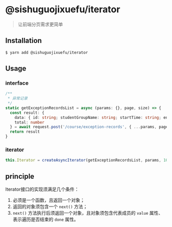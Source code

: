 # @sishuguojixuefu/iterator

> 让前端分页需求更简单

## Installation

```sh
$ yarn add @sishuguojixuefu/iterator
```

## Usage

### interface

```ts
/**
 * 异常记录
 */
static getExceptionRecordsList = async (params: {}, page, size) => {
  const result: {
    data: { id: string; studentGroupName: string; startTime: string; endTime: string; outTime: boolean }[]
    total: number
  } = await request.post('/course/exception-records', { ...params, page, size })
  return result
}
```

### iterator

```js
this.Iterator = createAsyncIterator(getExceptionRecordsList, params, 10)
```

## principle

Iterator接口的实现须满足几个条件：

1. 必须是一个函数，且返回一个对象；
2. 返回的对象须包含一个 `next()` 方法；
3. `next()` 方法执行后须返回一个对象，且对象须包含代表成员的 `value` 属性、表示遍历是否结束的 `done` 属性。
